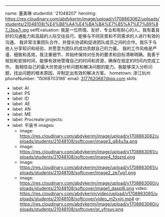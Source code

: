 ---
name: 董美琳
studentId: '21048207'
heroImg: https://res.cloudinary.com/abdykerim/image/upload/v1708863062/uploads/students/21048108/%E4%B8%AA%E4%BA%BA%E7%85%A7%E7%89%87_i3pa7i.jpg
selfEvaluation: 我是一位热情、友好、专业和有耐心的人。我有着良好的沟通能力和高超的人际交往技巧，能够与不同背景和不同需求的人进行有效的沟通。
我非常注重团队合作，并擅长协调和促进团队成员之间的合作。我乐于与他人分享知识和经验，并愿意为团队的成功贡献自己的力量。
我的工作风格是严谨、细致和高效。我注重细节，并始终保持对任务的要求和目标清晰明确。我善于规划和安排时间，能够有效地管理自己的时间和资源，确保在规定的时间内完成工作。
我相信自己的最大优势是分析问题和解决问题的能力。我能够深入分析问题，找出问题的根本原因，并制定出有效的解决方案。
hometown: 浙江杭州
phoneNumber: '15068703186'
email: 3177620687@qq.com
skills:
  - label: AI
  - label: PS
  - label: ID
  - label: AE
  - label: AN
  - label: ME
  - label: Procreate
projects:
  - label: 平装书
    images:
      - image: https://res.cloudinary.com/abdykerim/image/upload/v1708863062/uploads/students/21048108/softcover/image3_g84u3a.png
      - image: https://res.cloudinary.com/abdykerim/image/upload/v1708863061/uploads/students/21048108/softcover/image4_fdqzrd.png
      - image: https://res.cloudinary.com/abdykerim/image/upload/v1708863061/uploads/students/21048108/softcover/image2_ze7ug1.png
      - image: https://res.cloudinary.com/abdykerim/image/upload/v1708863060/uploads/students/21048108/softcover/image1_daspl6.png
    video: https://res.cloudinary.com/abdykerim/video/upload/v1708863065/uploads/students/21048108/softcover/video_m2vxjn.mp4
    qr: https://res.cloudinary.com/abdykerim/image/upload/v1708863060/uploads/students/21048108/softcover/qr_yfrsuv.png
